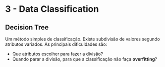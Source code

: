 # 3 - Data Classification

## Decision Tree

Um método simples de classificação. Existe subdivisão de valores segundo atributos variados. As principais dificuldades são:
- Que atributos escolher para fazer a divisão?
- Quando parar a divisão, para que a classificação não faça **overfitting**?

